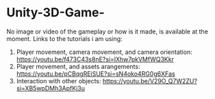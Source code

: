 # Unity-3D-Game-
No image or video of the gameplay or how is it made, is available at the moment.
Links to the tutorials i am using:
1. Player movement, camera movement, and camera orientation: https://youtu.be/f473C43s8nE?si=lXhw7pkVMfWQ3Kkr
2. Player movement, and assets arangements: https://youtu.be/pCBqgREiSUE?si=sN4oko4RG0g6XFas
3. Interaction with other objects: https://youtu.be/V29O_Q7W2ZU?si=XB5wpDMh3ApfKj3u 
